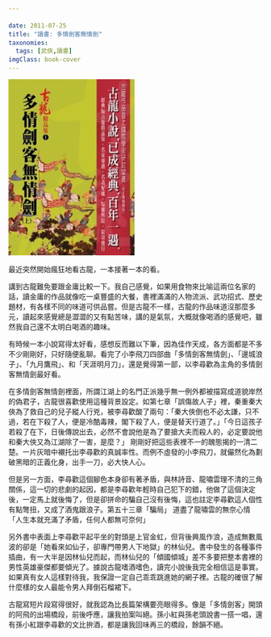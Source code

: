 ```yaml
---

date: 2011-07-25
title: "讀書: 多情劍客無情劍"
taxonomies:
  tags: [武俠,讀書]
imgClass: book-cover
---
```

![多情劍客無情劍](/img/book/little-lee.jpg)

最近突然開始瘋狂地看古龍，一本接著一本的看。

講到古龍難免要跟金庸比較一下。我自己感覺，如果用食物來比喻這兩位名家的話，讀金庸的作品就像吃一桌豐盛的大餐，書裡滿滿的人物流派、武功招式、歷史題材，有各樣不同的味道可供品嘗。但是古龍不一樣，古龍的作品味道沒那麼多元，讀起來感覺總是澀澀的又有點苦味，講的是氣氛，大概就像喝酒的感覺吧，雖然我自己還不太明白喝酒的趣味。

有時候一本小說寫得太好看，感想反而難以下筆，因為佳作天成，各方面都是不多不少剛剛好，只好隨便亂聊。看完了小李飛刀四部曲「多情劍客無情劍」、「邊城浪子」、「九月鷹飛」、和「天涯明月刀」，還是覺得第一部，以李尋歡為主角的多情劍客無情劍最好看。

在多情劍客無情劍裡面，所謂江湖上的名門正派幾乎無一例外都被描寫成道貌岸然的偽君子，古龍很喜歡使用這種背景設定。如第七章「誤傷故人子」裡，秦重秦大俠為了救自己的兒子縱人行兇，被李尋歡酸了兩句：「秦大俠倒也不必太謙，只不過，若在下殺了人，便是冷酷毒辣，閣下殺了人，便是替天行道了。」「今日這孩子若殺了在下，日後傳說出去，必然不會說他是為了要搶大夫而殺人的，必定要說他和秦大俠又為江湖除了一害，是麼？」 剛剛好把這些表裡不一的醜態揭的一清二楚。一片灰暗中襯托出李尋歡的真誠率性。而例不虛發的小李飛刀，就儼然化為劃破黑暗的正義化身，出手一刀，必大快人心。

但是另一方面，李尋歡這個腳色本身卻有著矛盾，與林詩音、龍嘯雲理不清的三角關係，這一切的悲劇的起因，都是李尋歡年輕時自己犯下的錯，他做了這個決定後，一定馬上就後悔了，但是卻拼命的騙自己沒有後悔，這也註定李尋歡這人個性有點彆扭，又成了酒鬼跟浪子。第五十三章「騙局」 道盡了龍嘯雲的無奈心情 「人生本就充滿了矛盾，任何人都無可奈何」

另外書中表面上李尋歡平起平坐的對頭是上官金虹，但背後興風作浪，造成無數風波的卻是「她看來如仙子，卻專門帶男人下地獄」的林仙兒。書中發生的各種事件插曲，有一大半是因林仙兒而起，而林仙兒的「傾國傾城」差不多要把整本書裡的男性英雄豪傑都要傾光了。據說古龍嗜酒嗜色，讀完小說後我完全相信這是事實。如果真有女人這樣對待我，我保證一定自己乖乖跳進她的網子裡。古龍的確很了解什麼樣的女人最能令男人拜倒石榴裙下。

古龍寫短片段寫得很好，就我認為比長篇架構要亮眼得多。像是「多情劍客」開頭的阿飛的出場橋段，前後呼應，讓我拍案叫絕。孫小紅與孫老頭說書一搭一唱，還有孫小紅跟李尋歡的文比拚酒，都是讓我回味再三的橋段，餘韻不絕。